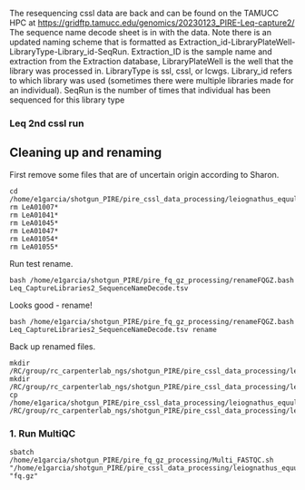 The resequencing cssl data are back and can be found on the TAMUCC HPC at https://gridftp.tamucc.edu/genomics/20230123_PIRE-Leq-capture2/ The sequence name decode sheet is in with the data.
Note there is an updated naming scheme that is formatted as Extraction_id-LibraryPlateWell-LibraryType-Library_id-SeqRun. Extraction_ID is the sample name and extraction from the Extraction database, LibraryPlateWell is the well that the library was processed in. LibraryType is ssl, cssl, or lcwgs. Library_id refers to which library was used (sometimes there were multiple libraries made for an individual). SeqRun is the number of times that individual has been sequenced for this library type

### Leq 2nd cssl run

## Cleaning up and renaming

First remove some files that are of uncertain origin according to Sharon.

```
cd /home/e1garcia/shotgun_PIRE/pire_cssl_data_processing/leiognathus_equula/2nd_sequencing_run/fq_raw
rm LeA01007*
rm LeA01041*
rm LeA01045*
rm LeA01047*
rm LeA01054*
rm LeA01055*
```

Run test rename.

```
bash /home/e1garcia/shotgun_PIRE/pire_fq_gz_processing/renameFQGZ.bash Leq_CaptureLibraries2_SequenceNameDecode.tsv
```

Looks good - rename!

```
bash /home/e1garcia/shotgun_PIRE/pire_fq_gz_processing/renameFQGZ.bash Leq_CaptureLibraries2_SequenceNameDecode.tsv rename
```

Back up renamed files.

```
mkdir /RC/group/rc_carpenterlab_ngs/shotgun_PIRE/pire_cssl_data_processing/leiognathus_equula/2nd_sequencing_run
mkdir /RC/group/rc_carpenterlab_ngs/shotgun_PIRE/pire_cssl_data_processing/leiognathus_equula/2nd_sequencing_run/fq_raw_cssl/
cp /home/e1garica/shotgun_PIRE/pire_cssl_data_processing/leiognathus_equula/raw_fq_capture/* /RC/group/rc_carpenterlab_ngs/shotgun_PIRE/pire_cssl_data_processing/leiognathus_equula/2nd_sequencing_run/fq_raw_cssl/
```

### 1. Run MultiQC

```
sbatch /home/e1garcia/shotgun_PIRE/pire_fq_gz_processing/Multi_FASTQC.sh "/home/e1garcia/shotgun_PIRE/pire_cssl_data_processing/leiognathus_equula/2nd_sequencing_run/fq_raw" "fq.gz"
```
